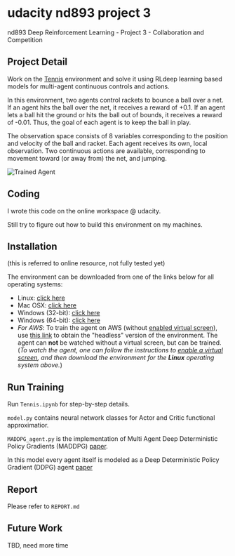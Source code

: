 [//]: # (Image References)

[image1]: https://user-images.githubusercontent.com/10624937/42135623-e770e354-7d12-11e8-998d-29fc74429ca2.gif "Trained Agent"
[image2]: https://user-images.githubusercontent.com/10624937/42135622-e55fb586-7d12-11e8-8a54-3c31da15a90a.gif "Soccer"

# udacity nd893 project 3
nd893 Deep Reinforcement Learning - Project 3 - Collaboration and Competition

## Project Detail
Work on the [Tennis](https://github.com/Unity-Technologies/ml-agents/blob/master/docs/Learning-Environment-Examples.md#tennis) environment and solve it using RLdeep learning based models for multi-agent continuous controls and actions.

In this environment, two agents control rackets to bounce a ball over a net. If an agent hits the ball over the net, it receives a reward of +0.1.  If an agent lets a ball hit the ground or hits the ball out of bounds, it receives a reward of -0.01.  Thus, the goal of each agent is to keep the ball in play.

The observation space consists of 8 variables corresponding to the position and velocity of the ball and racket. Each agent receives its own, local observation.  Two continuous actions are available, corresponding to movement toward (or away from) the net, and jumping. 

![Trained Agent][image1]

## Coding

I wrote this code on the online workspace @ udacity. 

Still try to figure out how to build this environment on my machines.

## Installation
(this is referred to online resource, not fully tested yet)

The environment can be downloaded from one of the links below for all operating systems:
- Linux: [click here](https://s3-us-west-1.amazonaws.com/udacity-drlnd/P3/Tennis/Tennis_Linux.zip)
- Mac OSX: [click here](https://s3-us-west-1.amazonaws.com/udacity-drlnd/P3/Tennis/Tennis.app.zip)
- Windows (32-bit): [click here](https://s3-us-west-1.amazonaws.com/udacity-drlnd/P3/Tennis/Tennis_Windows_x86.zip)
- Windows (64-bit): [click here](https://s3-us-west-1.amazonaws.com/udacity-drlnd/P3/Tennis/Tennis_Windows_x86_64.zip)
- _For AWS_: To train the agent on AWS (without [enabled virtual screen](https://github.com/Unity-Technologies/ml-agents/blob/master/docs/Training-on-Amazon-Web-Service.md)), use [this link](https://s3-us-west-1.amazonaws.com/udacity-drlnd/P3/Tennis/Tennis_Linux_NoVis.zip) to obtain the "headless" version of the environment.  The agent can **not** be watched without a virtual screen, but can be trained.  (_To watch the agent, one can follow the instructions to [enable a virtual screen](https://github.com/Unity-Technologies/ml-agents/blob/master/docs/Training-on-Amazon-Web-Service.md), and then download the environment for the **Linux** operating system above._)
    
## Run Training

Run `Tennis.ipynb` for step-by-step details.

`model.py` contains neural network classes for Actor and Critic functional approximatior.

`MADDPG_agent.py` is the implementation of Multi Agent Deep Deterministic Policy Gradients (MADDPG) [paper](https://papers.nips.cc/paper/7217-multi-agent-actor-critic-for-mixed-cooperative-competitive-environments.pdf).

In this model every agent itself is modeled as a Deep Deterministic Policy Gradient (DDPG) agent [paper](https://arxiv.org/pdf/1509.02971.pdf)

## Report

Please refer to `REPORT.md`

## Future Work

TBD, need more time
